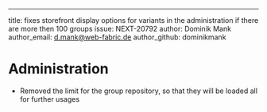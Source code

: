 ---
title: fixes storefront display options for variants in the administration if there are more then 100 groups
issue: NEXT-20792
author: Dominik Mank
author_email: d.mank@web-fabric.de
author_github: dominikmank

# Administration
* Removed the limit for the group repository, so that they will be loaded all for further usages
